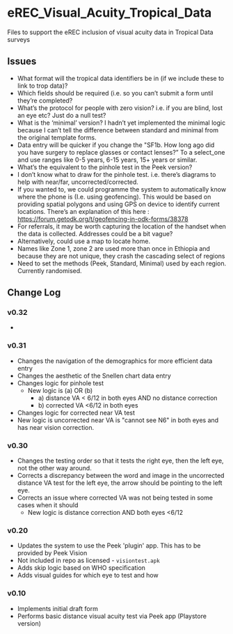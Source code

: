 # eREC_Visual_Acuity_Tropical_Data

Files to support the eREC inclusion of visual acuity data in Tropical Data surveys

## Issues


* What format will the tropical data identifiers be in (if we include these to link to trop data)?
* Which fields should be required (i.e. so you can’t submit a form until they’re completed? 
* What’s the protocol for people with zero vision? i.e. if you are blind, lost an eye etc? Just do a null test? 
* What is the ‘minimal’ version? I hadn’t yet implemented the minimal logic because I can’t tell the difference between standard and minimal from the original template forms.
* Data entry will be quicker if you change the "SF1b. How long ago did you have surgery to replace glasses or contact lenses?” To a select_one and use ranges like 0-5 years, 6-15 years, 15+ years or similar. 
* What’s the equivalent to the pinhole test in the Peek version? 
* I don’t know what to draw for the pinhole test. i.e. there’s diagrams to help with near/far, uncorrected/corrected.
* If you wanted to, we could programme the system to automatically know where the phone is (I.e. using geofencing). This would be based on providing spatial polygons and using GPS on device to identify current locations. There’s an explanation of this here : https://forum.getodk.org/t/geofencing-in-odk-forms/38378
* For referrals, it may be worth capturing the location of the handset when the data is collected. Addresses could be a bit vague? 
* Alternatively, could use a map to locate home. 
* Names like Zone 1, zone 2 are used more than once in Ethiopia and because they are not unique, they crash the cascading select of regions
* Need to set the methods (Peek, Standard, Minimal) used by each region. Currently randomised. 

## Change Log

### v0.32
* 

### v0.31 

* Changes the navigation of the demographics for more efficient data entry
* Changes the aesthetic of the Snellen chart data entry
* Changes logic for pinhole test
  * New logic is (a) OR (b)
    * a) distance VA < 6/12 in both eyes AND no distance correction
    * b) corrected VA <6/12 in both eyes 
* Changes logic for corrected near VA test
* New logic is uncorrected near VA  is "cannot see N6" in both eyes and has near vision correction.


### v0.30 
* Changes the testing order so that it tests the right eye, then the left eye, not the other way around.
* Corrects a discrepancy between the word and image in the uncorrected distance VA test for the left eye, the arrow should be pointing to the left eye.
* Corrects an issue where corrected VA was not being tested in some cases when it should
  * New logic is distance correction AND both eyes <6/12
  

### v0.20
* Updates the system to use the Peek 'plugin' app. This has to be provided by Peek Vision
* Not included in repo as licensed - `visiontest.apk`
* Adds skip logic based on WHO specification
* Adds visual guides for which eye to test and how

### v0.10
* Implements initial draft form
* Performs basic distance visual acuity test via Peek app (Playstore version)
  

